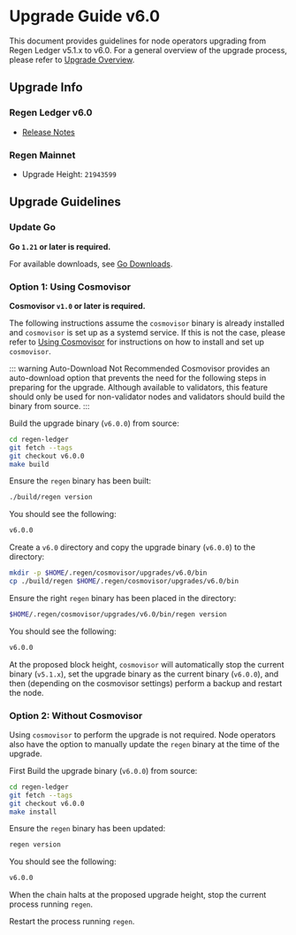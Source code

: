 # Upgrade Guide v6.0

This document provides guidelines for node operators upgrading from Regen Ledger v5.1.x to v6.0. For a general overview of the upgrade process, please refer to [Upgrade Overview](README.md).

## Upgrade Info

### Regen Ledger v6.0

- [Release Notes](https://github.com/regen-network/regen-ledger/releases/tag/v6.0.0)

### Regen Mainnet

- Upgrade Height: `21943599`

## Upgrade Guidelines

### Update Go

**Go `1.21` or later is required.**

For available downloads, see [Go Downloads](https://go.dev/dl/).


### Option 1: Using Cosmovisor

**Cosmovisor `v1.0` or later is required.**

The following instructions assume the `cosmovisor` binary is already installed and `cosmovisor` is set up as a systemd service. If this is not the case, please refer to [Using Cosmovisor](../get-started/using-cosmovisor.md) for instructions on how to install and set up `cosmovisor`.

::: warning Auto-Download Not Recommended
Cosmovisor provides an auto-download option that prevents the need for the following steps in preparing for the upgrade. Although available to validators, this feature should only be used for non-validator nodes and validators should build the binary from source.
:::

Build the upgrade binary (`v6.0.0`) from source:

```bash
cd regen-ledger
git fetch --tags
git checkout v6.0.0
make build
```

Ensure the `regen` binary has been built:

```bash
./build/regen version
```

You should see the following:

```bash
v6.0.0
```

Create a `v6.0` directory and copy the upgrade binary (`v6.0.0`) to the directory:

```bash
mkdir -p $HOME/.regen/cosmovisor/upgrades/v6.0/bin
cp ./build/regen $HOME/.regen/cosmovisor/upgrades/v6.0/bin
```
Ensure the right `regen` binary has been placed in the directory:

```bash
$HOME/.regen/cosmovisor/upgrades/v6.0/bin/regen version
```

You should see the following:

```bash
v6.0.0
```

At the proposed block height, `cosmovisor` will automatically stop the current binary (`v5.1.x`), set the upgrade binary as the current binary (`v6.0.0`), and then (depending on the cosmovisor settings) perform a backup and restart the node.

### Option 2: Without Cosmovisor

Using `cosmovisor` to perform the upgrade is not required. Node operators also have the option to manually update the `regen` binary at the time of the upgrade.

First Build the upgrade binary (`v6.0.0`) from source:

```bash
cd regen-ledger
git fetch --tags
git checkout v6.0.0
make install
```

Ensure the `regen` binary has been updated:

```bash
regen version
```

You should see the following:

```bash
v6.0.0
```

When the chain halts at the proposed upgrade height, stop the current process running `regen`.

Restart the process running `regen`.
